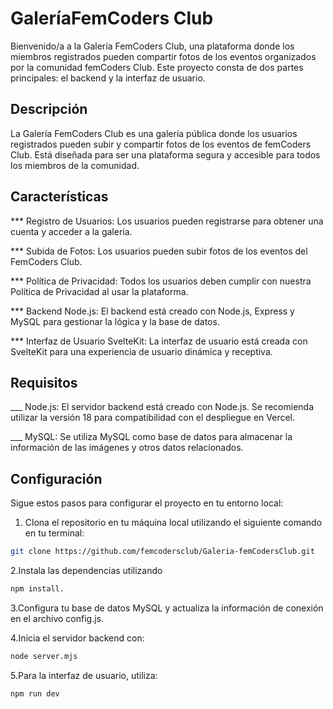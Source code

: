 # GaleríaFemCoders Club

Bienvenido/a a la Galería FemCoders Club, una plataforma donde los miembros registrados pueden compartir fotos de los eventos organizados por la comunidad femCoders Club. Este proyecto consta de dos partes principales: el backend y la interfaz de usuario.

## Descripción

La Galería FemCoders Club es una galería pública donde los usuarios registrados pueden subir y compartir fotos de los eventos de femCoders Club. Está diseñada para ser una plataforma segura y accesible para todos los miembros de la comunidad.

## Características

*** Registro de Usuarios: Los usuarios pueden registrarse para obtener una cuenta y acceder a la galería.

*** Subida de Fotos: Los usuarios pueden subir fotos de los eventos del FemCoders Club.

*** Política de Privacidad: Todos los usuarios deben cumplir con nuestra Política de Privacidad al usar la plataforma.

*** Backend Node.js: El backend está creado con Node.js, Express y MySQL para gestionar la lógica y la base de datos.

*** Interfaz de Usuario SvelteKit: La interfaz de usuario está creada con SvelteKit para una experiencia de usuario dinámica y receptiva.

## Requisitos

___ Node.js: El servidor backend está creado con Node.js. Se recomienda utilizar la versión 18 para compatibilidad con el despliegue en Vercel.

___ MySQL: Se utiliza MySQL como base de datos para almacenar la información de las imágenes y otros datos relacionados.

## Configuración

Sigue estos pasos para configurar el proyecto en tu entorno local:

1. Clona el repositorio en tu máquina local utilizando el siguiente comando en tu terminal:

```bash
git clone https://github.com/femcodersclub/Galeria-femCodersClub.git
```

2.Instala las dependencias utilizando 

```bash
npm install.
```

3.Configura tu base de datos MySQL y actualiza la información de conexión en el archivo config.js.

4.Inicia el servidor backend con:

```bash
node server.mjs
```

5.Para la interfaz de usuario, utiliza:

```bash
npm run dev
```
